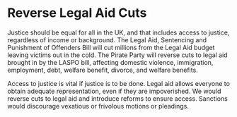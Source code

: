 Reverse Legal Aid Cuts
======================

Justice should be equal for all in the UK, and that includes access to 
justice, regardless of income or background. The Legal Aid, Sentencing 
and Punishment of Offenders Bill will cut millions from the Legal Aid 
budget leaving victims out in the cold. The Pirate Party will reverse 
cuts to legal aid brought in by the LASPO bill, affecting domestic 
violence, immigration, employment, debt, welfare benefit, divorce, and 
welfare benefits.

Access to justice is vital if justice is to be done. Legal aid allows 
everyone to obtain adequate representation, even if they are 
impoverished. We would reverse cuts to legal aid and introduce reforms 
to ensure access. Sanctions would discourage vexatious or frivolous 
motions or pleadings. 